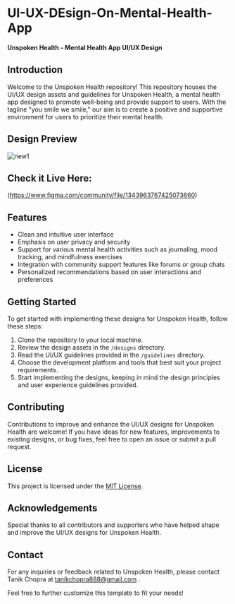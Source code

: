 # UI-UX-DEsign-On-Mental-Health-App

**Unspoken Health - Mental Health App UI/UX Design**

## Introduction
Welcome to the Unspoken Health repository! This repository houses the UI/UX design assets and guidelines for Unspoken Health, a mental health app designed to promote well-being and provide support to users. With the tagline "you smile we smile," our aim is to create a positive and supportive environment for users to prioritize their mental health. 

## Design Preview
![new1](https://github.com/subchat/UI-UX-DEsign-On-Mental-Health-App/assets/82167489/97f037d1-bbfc-48ab-8b7a-8cf6cee6fe06)


## Check it Live Here:
(https://www.figma.com/community/file/1343963767425073660)

## Features
- Clean and intuitive user interface
- Emphasis on user privacy and security
- Support for various mental health activities such as journaling, mood tracking, and mindfulness exercises
- Integration with community support features like forums or group chats
- Personalized recommendations based on user interactions and preferences

## Getting Started
To get started with implementing these designs for Unspoken Health, follow these steps:
1. Clone the repository to your local machine.
2. Review the design assets in the `/designs` directory.
3. Read the UI/UX guidelines provided in the `/guidelines` directory.
4. Choose the development platform and tools that best suit your project requirements.
5. Start implementing the designs, keeping in mind the design principles and user experience guidelines provided.

## Contributing
Contributions to improve and enhance the UI/UX designs for Unspoken Health are welcome! If you have ideas for new features, improvements to existing designs, or bug fixes, feel free to open an issue or submit a pull request.

## License
This project is licensed under the [MIT License](LICENSE).

## Acknowledgements
Special thanks to all contributors and supporters who have helped shape and improve the UI/UX designs for Unspoken Health.

## Contact
For any inquiries or feedback related to Unspoken Health, please contact Tanik Chopra at tanikchopra888@gmail.com .


Feel free to further customize this template to fit your needs!
